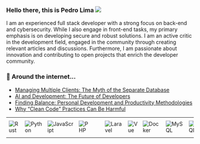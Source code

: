 
### Hello there, this is Pedro Lima <img src="https://media.giphy.com/media/hvRJCLFzcasrR4ia7z/giphy.gif" width="25px">
I am an experienced full stack developer with a strong focus on back-end and cybersecurity. While I also engage in front-end tasks, my primary emphasis is on developing secure and robust solutions. I am an active critic in the development field, engaged in the community through creating relevant articles and discussions. Furthermore, I am passionate about innovation and contributing to open projects that enrich the developer community.

### 🔎 Around the internet...
- [Managing Multiple Clients: The Myth of the Separate Database](https://www.linkedin.com/pulse/gerenciando-m%2525C3%2525BAltiplos-clientes-o-mito-da-base-de-dados-pedro-lima-jbnof/?trackingId=zOFBpf9%2FTuuCPPpyxCniCg%3D%3D)
- [AI and Development: The Future of Developers](https://www.linkedin.com/pulse/ia-e-desenvolvimento-o-futuro-dos-desenvolvedores-pedro-lima-vc7jf/?trackingId=vlenp%2B6bSzCUnttpJgf38Q%3D%3D)
- [Finding Balance: Personal Development and Productivity Methodologies](https://www.linkedin.com/pulse/encontrando-o-equil%2525C3%2525ADbrio-metodologias-de-e-pessoal-pedro-lima-ruo6f/?trackingId=oSMrVCCnTF6PqGbKtHJ1iw%3D%3D)
- [Why “Clean Code” Practices Can Be Harmful](https://www.linkedin.com/pulse/por-que-pr%2525C3%2525A1ticas-de-c%2525C3%2525B3digo-limpo-podem-ser-pedro-lima-xtmaf/?trackingId=RZYOvg9tTlW6nbZHP0dX3Q%3D%3D)
<table align="">
  <tr>
    <td><img src="https://rust.saarland/images/ferris_becker.svg" alt="Rust" width="45" height="45" /></td>
    <td><img src="https://techstack-generator.vercel.app/python-icon.svg" alt="Python" width="45" height="45" /></td>
    <td><img src="https://techstack-generator.vercel.app/js-icon.svg" alt="JavaScript" width="45" height="45" /></td>
    <td><img src="https://skillicons.dev/icons?i=php" width="45" height="45" alt="PHP" /></td>
    <td><img src="https://raw.githubusercontent.com/tandpfun/skill-icons/59059d9d1a2c092696dc66e00931cc1181a4ce1f/icons/Bash-Dark.svg" alt="Bash" width="45" height="45" /></td>
    <td><img src="https://raw.githubusercontent.com/tandpfun/skill-icons/59059d9d1a2c092696dc66e00931cc1181a4ce1f/icons/Linux-Dark.svg" width="45" height="45" alt="Linux" /></td>
    <td><img src="https://skillicons.dev/icons?i=laravel" width="45" height="45" alt="Laravel" /></td>
    <td><img src="https://www.logigroup.com/images/modules/vue.gif" width="45" height="45" alt="Vue" /></td>
    <td><img src="https://techstack-generator.vercel.app/docker-icon.svg" alt="Docker" width="45" height="45" /></td>
    <td><img src="https://techstack-generator.vercel.app/mysql-icon.svg" alt="MySQL" width="45" height="45" /></td>
    <td><img src="https://skillicons.dev/icons?i=postgres" width="45" height="45" alt="PostgreSQL" /></td>
    <td><img src="https://raw.githubusercontent.com/tandpfun/skill-icons/59059d9d1a2c092696dc66e00931cc1181a4ce1f/icons/Git.svg" width="45" height="45" alt="Git" /></td>
  </tr>
</table>
<!--
[![Pedro Lima profile views](https://u8views.com/api/v1/github/profiles/34582475/views/day-week-month-total-count.svg)](https://u8views.com/github/boloto1979)</br></br>
<a href="https://tryhackme.com/p/pedro.lima1979">
  <img src="https://tryhackme-badges.s3.amazonaws.com/pedro.lima1979.png" alt="TryHackMe">
</a>-->

